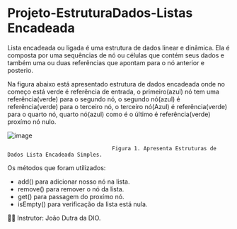 # Projeto-EstruturaDados-Listas Encadeada

Lista encadeada ou ligada é uma estrutura de dados linear e dinâmica. Ela é composta por uma sequências
de nó ou células que contém seus dados e também uma ou duas referências que apontam para o nó anterior e
posterio.

Na figura abaixo está apresentado estrutura de dados encadeada onde no começo está verde é referência de entrada,
o primeiro(azul) nó tem uma referência(verde) para o segundo nó, o segundo nó(azul) é referência(verde) para o terceiro nó, o terceiro nó(Azul) é
referência(verde) para o quarto nó, quarto nó(azul) como é o último é referência(verde) proxímo nó nulo.


![image](https://user-images.githubusercontent.com/106537496/194783513-8ca42b0d-1d23-406e-91af-7c330d4739d5.png)


                                     Figura 1. Apresenta Estruturas de Dados Lista Encadeada Simples.


Os métodos que foram utilizados:

* add() para adicionar nosso nó na lista.
* remove() para remover o nó da lista.
* get() para passagem do proxímo nó.
* isEmpty() para verificação da lista está nula.








👨‍🏫 Instrutor: João Dutra da DIO.





 

